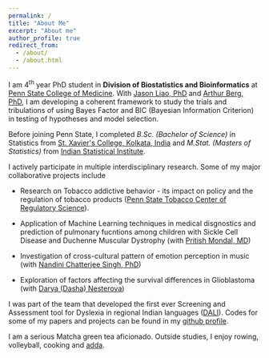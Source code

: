 ```yaml
---
permalink: /
title: "About Me"
excerpt: "About me"
author_profile: true
redirect_from: 
  - /about/
  - /about.html
---
```


<span style="text-align: justify">I am 4<sup>th</sup> year PhD student in **Division of Biostatistics and Bioinformatics** at [Penn State College of Medicine](https://med.psu.edu/). With [Jason Liao, PhD](https://sites.google.com/site/jiangangliao/) and [Arthur Berg, PhD](http://www.personal.psu.edu/asb17/Homepage/Welcome.html), I am developing a coherent framework to study the trials and tribulations
 of using Bayes Factor and BIC (Bayesian Information Criterion) in testing of hypotheses and model selection.</span> 
 
<span style="text-align: justify"> Before joining Penn State, I completed _B.Sc. (Bachelor of Science)_ in Statistics from [St. Xavier's College, Kolkata, India](http://www.sxccal.edu/) and _M.Stat. (Masters of Statistics)_ from [Indian Statistical Institute](https://www.isical.ac.in/).</span>

I actively participate in multiple interdisciplinary research. Some of my major collaborative projects include

* Research on Tobacco addictive behavior - its impact on policy and the regulation of tobacco products ([Penn State Tobacco Center of Regulatory Science](https://sites.psu.edu/tcors/)).

* Application of Machine Learning techniques in medical disgnostics and prediction of pulmonary fucntions among children with Sickle Cell Disease and Duchenne Muscular Dystrophy (with [Pritish Mondal, MD](https://childrens.pennstatehealth.org/display-provider/-/provider/1923/pritish-mondal-md))

* Investigation of cross-cultural pattern of emotion perception in music (with [Nandini Chatterjee Singh, PhD](http://nandinisingh.wixsite.com/labweb))

* Exploration of factors affecting the survival differences in Glioblastoma (with [Darya (Dasha) Nesterova](https://www.linkedin.com/in/darya-dasha-nesterova-a11876b3/))

I was part of the team that developed the first ever Screening and Assessment tool for Dyslexia in regional Indian languages ([DALI](http://14.139.62.22/DALI/index.php)). Codes for some of my papers and projects can be found in my [github profile](https://github.com/vishalmidya). 

I am a serious Matcha green tea aficionado. Outside studies, I enjoy rowing, volleyball, cooking and [adda](https://en.wikipedia.org/wiki/Adda_(South_Asian)).
